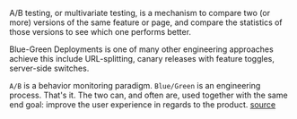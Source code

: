 A/B testing, or multivariate testing, is a mechanism to compare two (or more) versions of the same feature or page, and compare the statistics of those versions to see which one performs better.

Blue-Green Deployments is one of many other engineering approaches achieve this include URL-splitting, canary releases with feature toggles, server-side switches.

`A/B` is a behavior monitoring paradigm. `Blue/Green` is an engineering process. That's it. The two can, and often are, used together with the same end goal: improve the user experience in regards to the product. [source](https://dev.to/david_j_eddy/whats-the-difference-ab-testing-vs-bluegreen-deployment-3p77)